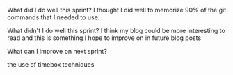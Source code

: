  What did I do well this sprint?
I thought I did well to memorize 90% of the git commands that I needed to use.

 What didn't I do well this sprint?
I think my blog could be more interesting to read and this is something I hope to improve on in future blog posts

 What can I improve on next sprint?

 the use of timebox techniques 